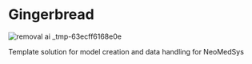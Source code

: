 # Gingerbread

![removal ai _tmp-63ecff6168e0e](https://user-images.githubusercontent.com/24882057/219079587-09915436-2be1-49bd-bfe1-eea664c01ea5.png)


Template solution for model creation and data handling for NeoMedSys
